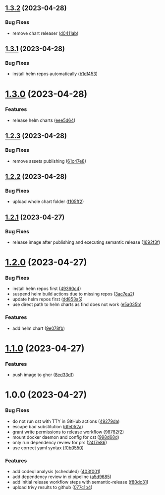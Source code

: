 ## [1.3.2](https://github.com/thomasklinger1234/semanticrelease/compare/v1.3.1...v1.3.2) (2023-04-28)


### Bug Fixes

* remove chart releaser ([d0411ab](https://github.com/thomasklinger1234/semanticrelease/commit/d0411ab049c3592b49807f5b140acbefb22ed887))

## [1.3.1](https://github.com/thomasklinger1234/semanticrelease/compare/v1.3.0...v1.3.1) (2023-04-28)


### Bug Fixes

* install helm repos automatically ([b1df453](https://github.com/thomasklinger1234/semanticrelease/commit/b1df453d98736bdf77701fcd9c9a7dadf0dd446a))

# [1.3.0](https://github.com/thomasklinger1234/semanticrelease/compare/v1.2.3...v1.3.0) (2023-04-28)


### Features

* release helm charts ([eee5d64](https://github.com/thomasklinger1234/semanticrelease/commit/eee5d6407795280ac429fdb091b4eca37f1c2105))

## [1.2.3](https://github.com/thomasklinger1234/semanticrelease/compare/v1.2.2...v1.2.3) (2023-04-28)


### Bug Fixes

* remove assets publishing ([61c47e8](https://github.com/thomasklinger1234/semanticrelease/commit/61c47e85cd498f822a08dda104eb38fc67ec6866))

## [1.2.2](https://github.com/thomasklinger1234/semanticrelease/compare/v1.2.1...v1.2.2) (2023-04-28)


### Bug Fixes

* upload whole chart folder ([f105ff2](https://github.com/thomasklinger1234/semanticrelease/commit/f105ff289d82ba8632177439344b0f3f248be93d))

## [1.2.1](https://github.com/thomasklinger1234/semanticrelease/compare/v1.2.0...v1.2.1) (2023-04-27)


### Bug Fixes

* release image after publishing and executing semantic release ([1692f3f](https://github.com/thomasklinger1234/semanticrelease/commit/1692f3ff9ee4b9b8c6edce22a9755e61bf3064fe))

# [1.2.0](https://github.com/thomasklinger1234/semanticrelease/compare/v1.1.0...v1.2.0) (2023-04-27)


### Bug Fixes

* install helm repos first ([49360c4](https://github.com/thomasklinger1234/semanticrelease/commit/49360c438e29c36971b9f29b95074045a5782ae6))
* suspend helm build actions due to missing repos ([3ac7ea2](https://github.com/thomasklinger1234/semanticrelease/commit/3ac7ea24e5667782f24ef0de3d68a3283d136ab4))
* update helm repos first ([dd853a5](https://github.com/thomasklinger1234/semanticrelease/commit/dd853a5b12bb9f956daba23a714e95d4ba15421f))
* use direct path to helm charts as find does not work ([e5a035b](https://github.com/thomasklinger1234/semanticrelease/commit/e5a035bed99d0017b354552968d62ce33d27de46))


### Features

* add helm chart ([9e078fb](https://github.com/thomasklinger1234/semanticrelease/commit/9e078fb035c14d13ca6091d3549aa6826950f0d6))

# [1.1.0](https://github.com/thomasklinger1234/semanticrelease/compare/v1.0.0...v1.1.0) (2023-04-27)


### Features

* push image to ghcr ([8ed33df](https://github.com/thomasklinger1234/semanticrelease/commit/8ed33df8fac4b46c0bf12fdda496d8c2190437dc))

# 1.0.0 (2023-04-27)


### Bug Fixes

* do not run cst with TTY in GitHub actions ([49279da](https://github.com/thomasklinger1234/semanticrelease/commit/49279da26bce7f287c4664bf79be6b57d3a65d19))
* escape bad substitution ([dfe052a](https://github.com/thomasklinger1234/semanticrelease/commit/dfe052a3c93fd3d72a5243474cd9aaceeae608a1))
* grant write permissions to release workflow ([98782f2](https://github.com/thomasklinger1234/semanticrelease/commit/98782f281015ab7b6e4361cc550db64ebfb6003b))
* mount docker daemon and config for cst ([998d68d](https://github.com/thomasklinger1234/semanticrelease/commit/998d68db5a29b0d31c59a3106aa08c828ed1b2db))
* only run dependency review for prs ([2417e86](https://github.com/thomasklinger1234/semanticrelease/commit/2417e86544604f812abebb7442da11bb622b1b6f))
* use correct yaml syntax ([f0b0550](https://github.com/thomasklinger1234/semanticrelease/commit/f0b0550dece5983019124949f89e1a6d1bf37b9f))


### Features

* add codeql analysis (scheduled) ([403f001](https://github.com/thomasklinger1234/semanticrelease/commit/403f0019b05264f55c56ee9c11665c9955a4e3f2))
* add dependency review in ci pipeline ([a5d9685](https://github.com/thomasklinger1234/semanticrelease/commit/a5d9685684239dab06bda6470c77b5a27879cf72))
* add initial release workflow steps with semantic-release ([f80dc31](https://github.com/thomasklinger1234/semanticrelease/commit/f80dc311daf2daa0fda521876ffb105905d33cb4))
* upload trivy results to github ([077c1b4](https://github.com/thomasklinger1234/semanticrelease/commit/077c1b4fa1d430a40a7655325f1eff0afb22ded1))

